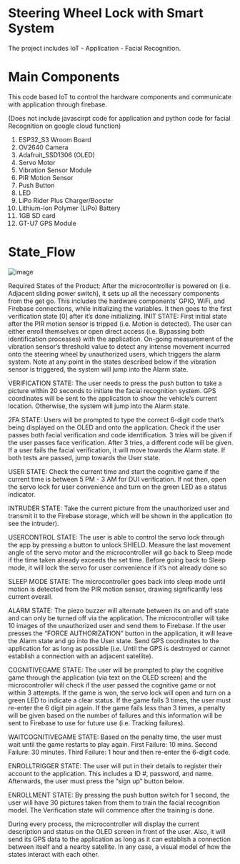 # Steering Wheel Lock with Smart System 
The project includes IoT - Application - Facial Recognition.

# Main Components
This code based IoT to control the hardware components and communicate with application through firebase. 

(Does not include javascirpt code for application and python code for facial Recognition on google cloud function)

1. ESP32_S3 Wroom Board
2. OV2640 Camera 
3. Adafruit_SSD1306 (OLED)
4. Servo Motor
5. Vibration Sensor Module
6. PIR Motion Sensor
7. Push Button
8. LED
9. LiPo Rider Plus Charger/Booster
10. Lithium-Ion Polymer (LiPo) Battery
11. 1GB SD card
12. GT-U7 GPS Module


# State_Flow
![image](https://github.com/lonhb0124/Steering-wheel-Lock-project/assets/111609834/e15f5873-621f-4f8b-84c8-0952d54aac1c)

Required States of the Product:
After the microcontroller is powered on (i.e. Adjacent sliding power switch), it sets up all the necessary components from the get go. This includes the hardware components’ GPIO, WiFi, and Firebase connections, while initializing the variables. It then goes to the first verification state [0] after it’s done initializing.
INIT STATE:
First initial state after the PIR motion sensor is tripped (i.e. Motion is detected).
The user can either enroll themselves or open direct access (i.e. Bypassing both identification processes) with the application.
On-going measurement of the vibration sensor’s threshold value to detect any intense movement incurred onto the steering wheel by unauthorized users, which triggers the alarm system. 
Note at any point in the states described below if the vibration sensor is triggered, the system will jump into the Alarm state.

VERIFICATION STATE: 
The user needs to press the push button to take a picture within 20 seconds to initiate the facial recognition system. 
GPS coordinates will be sent to the application to show the vehicle’s current location.
Otherwise, the system will jump into the Alarm state.

2FA STATE:
Users will be prompted to type the correct 6-digit code that’s being displayed on the OLED and onto the application.
Check if the user passes both facial verification and code identification. 
3 tries will be given if the user passes face verification. After 3 tries, a different code will be given.
If a user fails the facial verification, it will move towards the Alarm state.
If both tests are passed, jump towards the User state.

USER STATE:
Check the current time and start the cognitive game if the current time is between 5 PM - 3 AM for DUI verification.
If not then, open the servo lock for user convenience and turn on the green LED as a status indicator.

INTRUDER STATE:
Take the current picture from the unauthorized user and transmit it to the Firebase storage, which will be shown in the application (to see the intruder).

USERCONTROL STATE:
The user is able to control the servo lock through the app by pressing a button to unlock SHIELD.
Measure the last movement angle of the servo motor and the microcontroller will go back to Sleep mode if the time taken already exceeds the set time. Before going back to Sleep mode, it will lock the servo for user convenience if it’s not already done so

SLEEP MODE STATE:
The microcontroller goes back into sleep mode until motion is detected from the PIR motion sensor, drawing significantly less current overall.

ALARM STATE:
The piezo buzzer will alternate between its on and off state and can only be turned off via the application.
The microcontroller will take 10 images of the unauthorized user and send them to Firebase. 
If the user presses the “FORCE AUTHORIZATION” button in the application, it will leave the Alarm state and go into the User state.
Send GPS coordinates to the application for as long as possible (i.e. Until the GPS is destroyed or cannot establish a connection with an adjacent satellite).

COGNITIVEGAME STATE:
The user will be prompted to play the cognitive game through the application (via text on the OLED screen) and the microcontroller will check if the user passed the cognitive game or not within 3 attempts.
If the game is won, the servo lock will open and turn on a green LED to indicate a clear status.
If the game fails 3 times, the user must re-enter the 6 digit pin again.
If the game fails less than 3 times, a penalty will be given based on the number of failures and this information will be sent to Firebase to use for future use (i.e. Tracking failures).

WAITCOGNITIVEGAME STATE:
Based on the penalty time, the user must wait until the game restarts to play again.
First Failure: 10 mins.
Second Failure: 30 minutes.
Third Failure: 1 hour and then re-enter the 6-digit code.

ENROLLTRIGGER STATE:
The user will put in their details to register their account to the application. This includes a ID #, password, and name. Afterwards, the user must press the “sign up” button below.

ENROLLMENT STATE:
By pressing the push button switch for 1 second, the user will have 30 pictures taken from them to train the facial recognition model. The Verification state will commence after the training is done.

During every process, the microcontroller will display the current description and status on the OLED screen in front of the user. Also, it will send its GPS data to the application as long as it can establish a connection between itself and a nearby satellite. In any case, a visual model of how the states interact with each other.


# 
